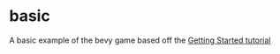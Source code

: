# basic

A basic example of the bevy game based off the [Getting Started tutorial](https://bevyengine.org/learn/book/getting-started/)
